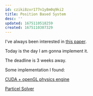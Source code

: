 ```yaml
---
id: cziki8zxr177n1y8m0q9ki2
title: Position Based System
desc: ''
updated: 1675110518259
created: 1675110307329
---
```


I've always been interested in [this paper](https://mmacklin.com/uppfrta_preprint.pdf).

Today is the day I am gonna implement it.

The deadline is 3 weeks away.

Some implementation I found:

[CUDA + openGL physics engine](https://github.com/jamornsriwasansak/brass-pan)

[Particel Solver](https://github.com/ebirenbaum/ParticleSolver)

